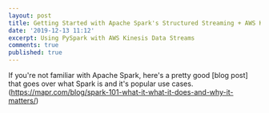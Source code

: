 ```yaml
---
layout: post
title: Getting Started with Apache Spark's Structured Streaming + AWS Kinesis
date: '2019-12-13 11:12'
excerpt: Using PySpark with AWS Kinesis Data Streams
comments: true
published: true
---
```

If you're not familiar with Apache Spark, here's a pretty good [blog post] that goes over what Spark is and it's popular use cases. (https://mapr.com/blog/spark-101-what-it-what-it-does-and-why-it-matters/)

